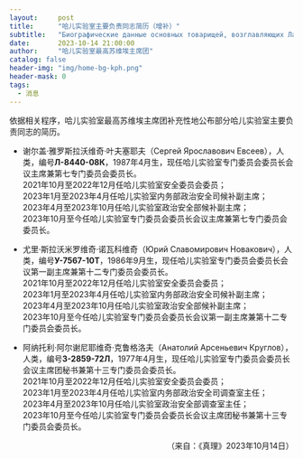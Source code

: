 ```yaml
---
layout:     post
title:      "哈儿实验室主要负责同志简历（增补）"
subtitle:   "Биографические данные основных товарищей, возглавляющих Лабораторию Хаера (дополнения)"
date:       2023-10-14 21:00:00
author:     "哈儿实验室最高苏维埃主席团"
catalog: false
header-img: "img/home-bg-kph.png"
header-mask: 0
tags:
  - 消息
---
```


依据相关程序，哈儿实验室最高苏维埃主席团补充性地公布部分哈儿实验室主要负责同志的简历。

* 谢尔盖·雅罗斯拉沃维奇·叶夫塞耶夫（Сергей Ярославович Евсеев），人类，编号**Л-8440-08К**，1987年4月生，现任哈儿实验室专门委员会委员长会议主席兼第七专门委员会委员长。  
2021年10月至2022年12月任哈儿实验室安全委员会委员；  
2023年1月至2023年4月任哈儿实验室内务部政治安全司候补副主席；  
2023年4月至2023年10月任哈儿实验室政治安全部候补副主席；  
2023年10月至今任哈儿实验室专门委员会委员长会议主席兼第七专门委员会委员长。

* 尤里·斯拉沃米罗维奇·诺瓦科维奇（Юрий Славомирович Новакович），人类，编号**У-7567-10Т**，1986年9月生，现任哈儿实验室专门委员会委员长会议第一副主席兼第十二专门委员会委员长。  
2021年10月至2022年12月任哈儿实验室安全委员会委员；  
2023年1月至2023年4月任哈儿实验室内务部政治安全司候补副主席；  
2023年4月至2023年10月任哈儿实验室政治安全部候补副主席；  
2023年10月至今任哈儿实验室专门委员会委员长会议第一副主席兼第十二专门委员会委员长。

* 阿纳托利·阿尔谢尼耶维奇·克鲁格洛夫（Анатолий Арсеньевич Круглов），人类，编号**З-2859-72Л**，1977年4月生，现任哈儿实验室专门委员会委员长会议主席团秘书兼第十三专门委员会委员长。  
2021年10月至2022年12月任哈儿实验室安全委员会委员；  
2023年1月至2023年4月任哈儿实验室内务部政治安全司调查室主任；  
2023年4月至2023年10月任哈儿实验室政治安全部调查室主任；  
2023年10月至今任哈儿实验室专门委员会委员长会议主席团秘书兼第十三专门委员会委员长。
<div style="text-align: right">（来自：《真理》2023年10月14日）</div>